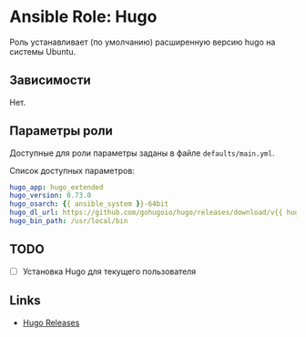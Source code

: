 ﻿# Ansible Role: Hugo

Роль устанавливает (по умолчанию) расширенную версию hugo на системы Ubuntu.

## Зависимости

Нет.

## Параметры роли

Доступные для роли параметры заданы в файле `defaults/main.yml`.

Список доступных параметров:

```yaml
hugo_app: hugo_extended
hugo_version: 0.73.0
hugo_osarch: {{ ansible_system }}-64bit
hugo_dl_url: https://github.com/gohugoio/hugo/releases/download/v{{ hugo_version }}/{{ hugo_app }}_{{ hugo_version }}_{{ hugo_osarch }}.tar.gz
hugo_bin_path: /usr/local/bin
```

## TODO

- [ ] Установка Hugo для текущего пользователя

## Links

* [Hugo Releases](https://github.com/gohugoio/hugo/releases)
